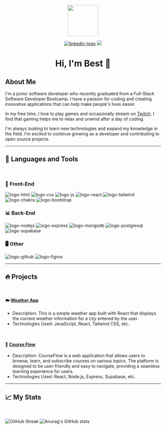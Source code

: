 <div id="header" align="center">
  <img src="https://media.giphy.com/media/M9gbBd9nbDrOTu1Mqx/giphy.gif" width="100"/>

  <a href="https://www.linkedin.com/in/sorachak/"><img src="https://img.shields.io/badge/LinkedIn-0077B5?style=for-the-badge&logo=linkedin&logoColor=white" alt="linkedin-logo"/></a>
<a href="https://www.twitch.tv/darknezz_th">
  <img src="https://img.shields.io/badge/Twitch-9146FF?style=for-the-badge&logo=twitch&logoColor=white"/></a>
</div>


<div id="header" align="center">
<h1>Hi, I'm Best 👀</h1>
</div>

## About Me

I'm a junior software developer who recently graduated from a Full-Stack Software Developer Bootcamp. I have a passion for coding and creating innovative applications that can help make people's lives easier.

In my free time, I love to play games and occasionally stream on [Twitch](https://www.twitch.tv/darknezz_th). I find that gaming helps me to relax and unwind after a day of coding.

I'm always looking to learn new technologies and expand my knowledge in the field. I'm excited to continue growing as a developer and contributing to open source projects.

<hr>

## 🔨 Languages and Tools

<br>

### 🎨 Front-End

<img src="https://img.shields.io/badge/HTML5-E34F26?style=for-the-badge&logo=html5&logoColor=white" alt="logo-html"/>
<img src="https://img.shields.io/badge/CSS3-1572B6?style=for-the-badge&logo=css3&logoColor=white" alt="logo-css"/>
<img src="https://img.shields.io/badge/JavaScript-323330?style=for-the-badge&logo=javascript&logoColor=F7DF1E" alt="logo-js"/>
<img src="https://img.shields.io/badge/React-20232A?style=for-the-badge&logo=react&logoColor=61DAFB" alt="logo-react"/>
<img src="https://img.shields.io/badge/Tailwind_CSS-38B2AC?style=for-the-badge&logo=tailwind-css&logoColor=white" alt="logo-tailwind"/>
<img src="	https://img.shields.io/badge/Chakra--UI-319795?style=for-the-badge&logo=chakra-ui&logoColor=white" alt="logo-chakra"/>
<img src="https://img.shields.io/badge/Bootstrap-563D7C?style=for-the-badge&logo=bootstrap&logoColor=white" alt="logo-bootstrap"/>

<br>

### 📊 Back-End

<img src="https://img.shields.io/badge/Node.js-339933?style=for-the-badge&logo=nodedotjs&logoColor=white" alt="logo-nodejs"/>
<img src="https://img.shields.io/badge/Express.js-000000?style=for-the-badge&logo=express&logoColor=white" alt="logo-express"/>
<img src="https://img.shields.io/badge/MongoDB-4EA94B?style=for-the-badge&logo=mongodb&logoColor=white" alt="logo-mongodb"/>
<img src="https://img.shields.io/badge/PostgreSQL-316192?style=for-the-badge&logo=postgresql&logoColor=white" alt="logo-postgresql"/>
<img src="https://img.shields.io/badge/Supabase-181818?style=for-the-badge&logo=supabase&logoColor=white" alt="logo-supabase"/>

<br>

### 🖥️ Other

<img src="https://img.shields.io/badge/GitHub-100000?style=for-the-badge&logo=github&logoColor=white" alt="logo-github"/>
<img src="https://img.shields.io/badge/Figma-F24E1E?style=for-the-badge&logo=figma&logoColor=white" alt="logo-figma"/>

<hr>

## 🔥 Projects

<br>

#### ☁️ [Weather App](https://github.com/bestsvt/Weather-app)

- Description: This is a simple weather app built with React that displays the current weather information for a city entered by the user.
- Technologies Used: JavaScript, React, Tailwind CSS, etc.

<br>


#### 📖 [Course Flow](https://github.com/bestsvt/Course-Flow)

- Description: CourseFlow is a web application that allows users to browse, learn, and subscribe courses on various topics. The platform is designed to be user-friendly and easy to navigate, providing a seamless learning experience for users.
- Technologies Used: React, Node.js, Express, Supabase, etc.


<hr>

## 📈 My Stats 

<br>

![GitHub Streak](https://streak-stats.demolab.com?user=bestsvt&theme=dark&hide_border=true&border_radius=20&mode=weekly&card_width=500) ![Anurag's GitHub stats](https://github-readme-stats.vercel.app/api?username=bestsvt&show_icons=true&theme=dark&hide_border=true&border_radius=20)